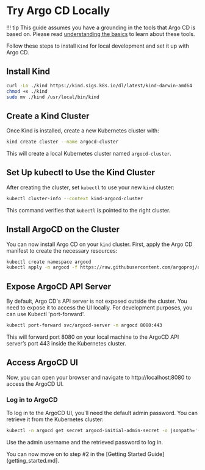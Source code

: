 # Try Argo CD Locally

!!! tip
    This guide assumes you have a grounding in the tools that Argo CD is based on. Please read [understanding the basics](understand_the_basics.md) to learn about these tools.


Follow these steps to install `Kind` for local development and set it up with Argo CD.

## Install Kind

```bash
curl -Lo ./kind https://kind.sigs.k8s.io/dl/latest/kind-darwin-amd64  
chmod +x ./kind
sudo mv ./kind /usr/local/bin/kind
```

##  Create a Kind Cluster
Once Kind is installed, create a new Kubernetes cluster with:
```bash
kind create cluster --name argocd-cluster
```
This will create a local Kubernetes cluster named `argocd-cluster`.

## Set Up kubectl to Use the Kind Cluster
After creating the cluster, set `kubectl` to use your new `kind` cluster:
```bash
kubectl cluster-info --context kind-argocd-cluster
```
This command verifies that `kubectl` is pointed to the right cluster.

## Install ArgoCD on the Cluster
You can now install Argo CD on your `kind` cluster. First, apply the Argo CD manifest to create the necessary resources:
```bash
kubectl create namespace argocd
kubectl apply -n argocd -f https://raw.githubusercontent.com/argoproj/argo-cd/stable/manifests/install.yaml
```

## Expose ArgoCD API Server
By default, Argo CD's API server is not exposed outside the cluster. You need to expose it to access the UI locally. For development purposes, you can use Kubectl 'port-forward'.
```bash
kubectl port-forward svc/argocd-server -n argocd 8080:443
```
This will forward port 8080 on your local machine to the ArgoCD API server’s port 443 inside the Kubernetes cluster.

## Access ArgoCD UI
Now, you can open your browser and navigate to http://localhost:8080 to access the ArgoCD UI.

### Log in to ArgoCD
To log in to the ArgoCD UI, you'll need the default admin password. You can retrieve it from the Kubernetes cluster:
```bash
kubectl -n argocd get secret argocd-initial-admin-secret -o jsonpath='{.data.password}' | base64 -d
```
Use the admin username and the retrieved password to log in.

You can now move on to step #2 in the [Getting Started Guide](getting_started.md].
